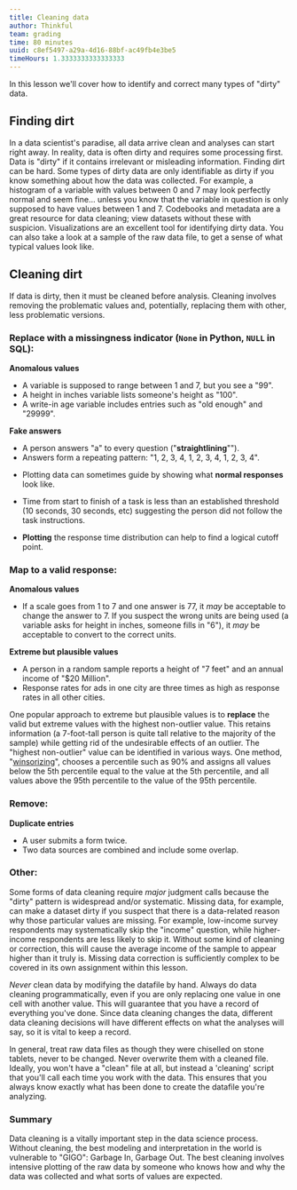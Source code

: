 ```yaml
---
title: Cleaning data
author: Thinkful
team: grading
time: 80 minutes
uuid: c8ef5497-a29a-4d16-88bf-ac49fb4e3be5
timeHours: 1.3333333333333333
---
```


In this lesson we'll cover how to identify and correct many types of "dirty" data.

## Finding dirt

In a data scientist's paradise, all data arrive clean and analyses can start right away.  In reality, data is often dirty and requires some processing first.  Data is "dirty" if it contains irrelevant or misleading information.  Finding dirt can be hard. Some types of dirty data are only identifiable as dirty if you know something about how the data was collected.  For example, a histogram of a variable with values between 0 and 7 may look perfectly normal and seem fine… unless you know that the variable in question is only supposed to have values between 1 and 7.  Codebooks and metadata are a great resource for data cleaning; view datasets without these with suspicion.  Visualizations are an excellent tool for identifying dirty data. You can also take a look at a sample of the raw data file, to get a sense of what typical values look like.

## Cleaning dirt

If data is dirty, then it must be cleaned before analysis.  Cleaning involves removing the problematic values and, potentially, replacing them with other, less problematic versions.

### Replace with a missingness indicator (`None` in Python, `NULL` in SQL):

**Anomalous values**

 * A variable is supposed to range between 1 and 7, but you see a "99".
 * A height in inches variable lists someone's height as "100".
 * A write-in age variable includes entries such as "old enough" and "29999".

**Fake answers**

 * A person answers "a" to every question ("**straightlining**"").
 * Answers form a repeating pattern: "1, 2, 3, 4, 1, 2, 3, 4, 1, 2, 3, 4".
 + Plotting data can sometimes guide by showing what **normal responses** look like.
 * Time from start to finish of a task is less than an established threshold (10 seconds, 30 seconds, etc) suggesting the person did not follow the task instructions.
 + **Plotting** the response time distribution can help to find a logical cutoff point.

### Map to a valid response:

 **Anomalous values**
 * If a scale goes from 1 to 7 and one answer is 77, it _may_ be acceptable to change the answer to 7. If you suspect the wrong units are being used (a variable asks for height in inches, someone fills in "6"), it _may_ be acceptable to convert to the correct units.

 **Extreme but plausible values**
 * A person in a random sample reports a height of "7 feet" and an annual income of "$20 Million".
 * Response rates for ads in one city are three times as high as response rates in all other cities.

 One popular approach  to extreme but plausible values is to **replace** the valid but extreme values with the highest non-outlier value. This retains information (a 7-foot-tall person is quite tall relative to the majority of the sample) while getting rid of the undesirable effects of an outlier.  The "highest non-outlier" value can be identified in various ways.  One method, "[winsorizing](https://en.wikipedia.org/wiki/Winsorizing)", chooses a percentile such as 90% and assigns all values below the 5th percentile equal to the value at the 5th percentile, and all values above the 95th percentile to the value of the 95th percentile.   

### Remove:

**Duplicate entries**

 * A user submits a form twice.
 * Two data sources are combined and include some overlap.

### Other:

Some forms of data cleaning require _major_ judgment calls because the "dirty" pattern is widespread and/or systematic.  Missing data, for example, can make a dataset dirty if you suspect that there is a data-related reason why those particular values are missing.  For example, low-income survey respondents may systematically skip the "income" question, while higher-income respondents are less likely to skip it.  Without some kind of cleaning or correction, this will cause the average income of the sample to appear higher than it truly is.  Missing data correction is sufficiently complex to be covered in its own assignment within this lesson.


<div class= think-like-a-data-scientist>
<p><em>Never</em> clean data by modifying the datafile by hand.  Always do data cleaning programmatically, even if you are only replacing one value in one cell with another value.  This will guarantee that you have a record of everything you've done. Since data cleaning changes the data, different data cleaning decisions will have different effects on what the analyses will say, so it is vital to keep a record.</p>

<p>In general, treat raw data files as though they were chiselled on stone tablets, never to be changed.  Never overwrite them with a cleaned file.  Ideally, you won't have a "clean" file at all, but instead a 'cleaning' script that you'll call each time you work with the data.  This ensures that you always know exactly what has been done to create the datafile you're analyzing.</p>
</div>

### Summary

Data cleaning is a vitally important step in the data science process.  Without cleaning, the best modeling and interpretation in the world is vulnerable to "GIGO": Garbage In, Garbage Out.  The best cleaning involves intensive plotting of the raw data by someone who knows how and why the data was collected and what sorts of values are expected.